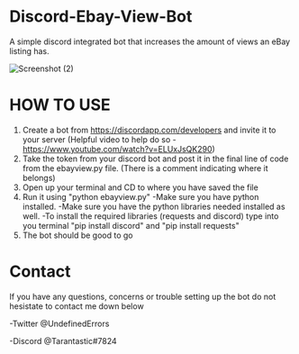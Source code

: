 # Discord-Ebay-View-Bot
A simple discord integrated bot that increases the amount of views an eBay listing has.  

![Screenshot (2)](https://user-images.githubusercontent.com/25716399/72314434-d277d980-3643-11ea-8a0e-fd195a6390f6.png)


# HOW TO USE

1. Create a bot from https://discordapp.com/developers and invite it to your server (Helpful video to help do so - https://www.youtube.com/watch?v=ELUxJsQK290)
2. Take the token from your discord bot and post it in the final line of code from the ebayview.py file. (There is a comment indicating where it belongs)
3. Open up your terminal and CD to where you have saved the file
4. Run it using "python ebayview.py"
	-Make sure you have python installed.
	-Make sure you have the python libraries needed installed as well.
	-To install the required libraries (requests and discord) type into you terminal "pip install discord" and "pip install requests"
5. The bot should be good to go

# Contact
If you have any questions, concerns or trouble setting up the bot do not hesistate to contact me down below

 -Twitter @UndefinedErrors
 
 -Discord @Tarantastic#7824
 
 
